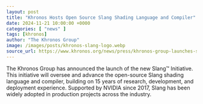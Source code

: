 ```yaml
---
layout: post
title: "Khronos Hosts Open Source Slang Shading Language and Compiler"
date: 2024-11-21 10:00:00 +0000
categories: [ "news" ]
tags: [khronos]
author: "The Khronos Group"
image: /images/posts/khronos-slang-logo.webp
source_url: https://www.khronos.org/news/press/khronos-group-launches-slang-initiative-hosting-open-source-compiler-contributed-by-nvidia
---
```


The Khronos Group has announced the launch of the new Slang™ Initiative. This initiative will oversee and advance the open-source Slang shading language and compiler, building on 15 years of research, development, and deployment experience. Supported by NVIDIA since 2017, Slang has been widely adopted in production projects across the industry.